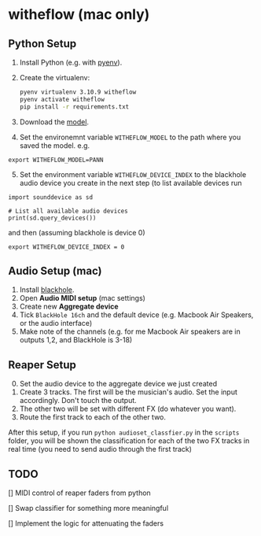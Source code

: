# witheflow (mac only)

## Python Setup

1. Install Python (e.g. with [pyenv](https://github.com/pyenv/pyenv)).
2. Create the virtualenv:

   ```bash
   pyenv virtualenv 3.10.9 witheflow
   pyenv activate witheflow
   pip install -r requirements.txt
   ```
3. Download the [model](https://www.kaggle.com/models/google/yamnet/tfLite/classification-tflite/1?tfhub-redirect=true). 
4. Set the environemnt variable ```WITHEFLOW_MODEL``` to the path where you saved the model. e.g. 
```
export WITHEFLOW_MODEL=PANN
```

5. Set the environment variable ```WITHEFLOW_DEVICE_INDEX``` to the blackhole audio device you create in the next step (to list available devices run

```
import sounddevice as sd

# List all available audio devices
print(sd.query_devices())
```
and then (assuming blackhole is device 0)

```
export WITHEFLOW_DEVICE_INDEX = 0 
```


 ## Audio Setup (mac)
 1. Install [blackhole](https://existential.audio/blackhole/).
 2. Open **Audio MIDI setup** (mac settings)
 3. Create new **Aggregate device**
 4. Tick `BlackHole 16ch` and the default device (e.g. Macbook Air Speakers, or the audio interface)
 5. Make note of the channels (e.g. for me Macbook Air speakers are in outputs 1,2, and BlackHole is 3-18)

 ## Reaper Setup
 0. Set the audio device to the aggregate device we just created
 1. Create 3 tracks. The first will be the musician's audio. Set the input accordingly. Don't touch the output.
 2. The other two will be set with different FX (do whatever you want).
 3. Route the first track to each of the other two.

 After this setup, if you run ```python audioset_classfier.py``` in the ```scripts``` folder, you will be shown the classification for each of the two FX tracks in real time (you need to send audio through the first track)

 ## TODO
 [] MIDI control of reaper faders from python

 [] Swap classifier for something more meaningful
 
 [] Implement the logic for attenuating the faders
 

